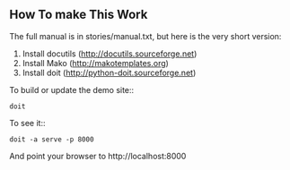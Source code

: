 How To make This Work
---------------------

The full manual is in stories/manual.txt, but here is the very short version:

1. Install docutils (http://docutils.sourceforge.net)
2. Install Mako (http://makotemplates.org)
3. Install doit (http://python-doit.sourceforge.net)

To build or update the demo site::

    doit

To see it::

    doit -a serve -p 8000

And point your browser to http://localhost:8000

